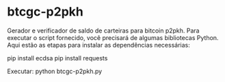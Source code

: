 # btcgc-p2pkh
Gerador e verificador de saldo de carteiras para bitcoin p2pkh. 
Para executar o script fornecido, você precisará de algumas bibliotecas Python. Aqui estão as etapas para instalar as dependências necessárias:

pip install ecdsa
pip install requests

Executar:
python btcgc-p2pkh.py
